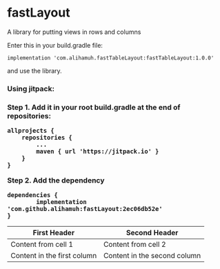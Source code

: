 # fastLayout
A library for putting views in rows and columns

Enter this in your build.gradle file:

	implementation 'com.alihamuh.fastTableLayout:fastTableLayout:1.0.0'

and use the library.

<h3>Using jitpack:<h3>

Step 1. Add it in your root build.gradle at the end of repositories:

	allprojects {
		repositories {
			...
			maven { url 'https://jitpack.io' }
		}
	}
	
Step 2. Add the dependency


	dependencies {
	        implementation 'com.github.alihamuh:fastLayout:2ec06db52e'
	}
	
	
First Header | Second Header
------------ | -------------
Content from cell 1 | Content from cell 2
Content in the first column | Content in the second column
